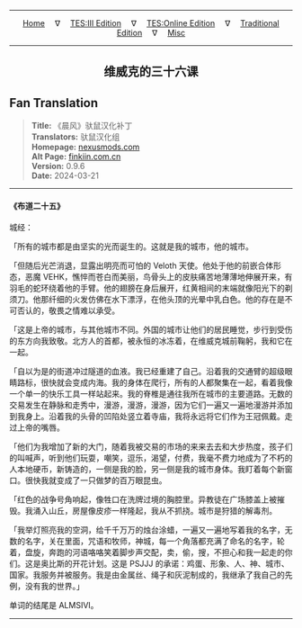 
---

<!-- Jekyll Page Links -->

<center>
<a href="../../../../../index.html">Home</a>
&emsp;&nabla;&emsp;
<a href="../../../../index-tes3.html">TES:III Edition</a>
&emsp;&nabla;&emsp;
<a href="../../../../index-teso.html">TES:Online Edition</a>
&emsp;&nabla;&emsp;
<a href="../../../../index-traditional.html">Traditional Edition</a>
&emsp;&nabla;&emsp;
<a href="../../../../index-misc.html">Misc</a>
</center>

<!-- Markdown Body Below: -->

---

<center>
<h2><span style="font-family:SimSun">维威克的三十六课</span></h2>
</center>

## Fan Translation

> __Title:__ 《晨风》驮鼠汉化补丁\
> __Translators:__ ﻿驮鼠汉化组\
> __Homepage:__ [nexusmods.com][1]\
> __Alt Page:__ [finkiin.com.cn][2]\
> __Version:__ 0.9.6\
> __Date:__ 2024-03-21

[1]: https://www.nexusmods.com/morrowind/mods/53885
[2]: https://finkiin.com.cn/d/1153

---

#### 《布道二十五》

城经：

「所有的城市都是由坚实的光而诞生的。这就是我的城市，他的城市。

「但随后光芒消退，显露出明亮而可怕的 Veloth 天使。他处于他的前嵌合体形态，恶魔 VEHK，憔悴而苍白而美丽，鸟骨头上的皮肤痛苦地薄薄地伸展开来，有羽毛的蛇环绕着他的手臂。他的翅膀在身后展开，红黄相间的末端就像阳光下的剃须刀。他那纤细的火发仿佛在水下漂浮，在他头顶的光晕中乳白色。他的存在是不可否认的，敬畏之情难以承受。

「这是上帝的城市，与其他城市不同。外国的城市让他们的居民睡觉，步行到受伤的东方向我致敬。北方人的首都，被永恒的冰冻着，在维威克城前鞠躬，我和它在一起。

「自以为是的街道冲过隧道的血液。我已经重建了自己。沿着我的交通臂的超级眼睛路标，很快就会变成内海。我的身体在爬行，所有的人都聚集在一起，看着我像一个单一的快乐工具一样站起来。我的脊椎是通往我所在城市的主要道路。无数的交易发生在静脉和走秀中，漫游，漫游，漫游，因为它们一遍又一遍地漫游并添加到我身上。沿着我的头骨的凹陷处竖立着寺庙，我将永远将它们作为王冠佩戴。走过上帝的嘴唇。

「他们为我增加了新的大门，随着我被交易的市场的来来去去和大步热度，孩子们的叫喊声，听到他们玩耍，嘲笑，逗乐，渴望，付费，我毫不费力地成为了不朽的人本地硬币，新铸造的，一侧是我的脸，另一侧是我的城市身体。我盯着每个新窗口。很快我就变成了一只做梦的百万眼昆虫。

「红色的战争号角响起，像牲口在洗牌过境的胸腔里。异教徒在广场膝盖上被摧毁。我涌入山丘，房屋像皮疹一样隆起，我从不抓挠。城市是狩猎的解毒剂。

「我举灯照亮我的空洞，给千千万万的烛台涂蜡，一遍又一遍地写着我的名字，无数的名字，关在里面，咒语和牧师，神城，每一个角落都充满了命名的名字，轮着，盘旋，奔跑的河语咯咯笑着脚步声交配，卖，偷，搜，不担心和我一起走的你们。这是奥比斯的开花计划。这是 PSJJJ 的承诺：鸡蛋、形象、人、神、城市、国家。我服务并被服务。我是由金属丝、绳子和灰泥制成的，我继承了我自己的先例，没有我的世界。」

单词的结尾是 ALMSIVI。

---
